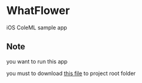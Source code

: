 # WhatFlower

iOS ColeML sample app


## Note

you want to run this app

you must to download [this file](https://drive.google.com/uc?export=download&id=13v58uJqi_pAXKoBa2J7mZ7sLkaSRVUBb) to project root folder
